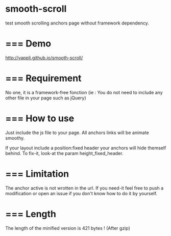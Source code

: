 smooth-scroll
=============
test
smooth scrolling anchors page without framework dependency.

===
Demo
===
http://yappli.github.io/smooth-scroll/

===
Requirement
===
No one, it is a framework-free fonction (ie : You do not need to include any other file in your page such as jQuery)

===
How to use
===
Just include the js file to your page. All anchors links will be animate smoothy.

If your layout include a position:fixed header your anchors will hide themself behind. To fix-it, look-at the param height_fixed_header.

===
Limitation
===
The anchor active is not wrotten in the url. If you need-it feel free to push a modification or open an issue if you don't know how to do it by yourself.

===
Length
===

The length of the minified version is 421 bytes ! (After gzip)
